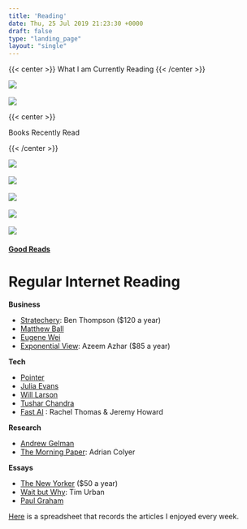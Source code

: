 ```yaml
---
title: 'Reading'
date: Thu, 25 Jul 2019 21:23:30 +0000
draft: false
type: "landing_page"
layout: "single"
---
```



{{< center >}}
What I am Currently Reading
{{< /center >}}

![](/img/being_mortal.jpg?style=centerme)\
\
![](/img/effective_python.jpg?style=centerme)


{{< center >}}

Books Recently Read

{{< /center >}}

![](/img/unaccostmed_earth.jpg?style=centerme)\
\
![](/img/me_and_WS.jpg?style=centerme)\
\
![](/img/SFAH.jpg?style=centerme)\
\
![](/img/un_earth.jpg?style=centerme)\
\
![](/img/OEWBG.jpg?style=centerme)








#### [Good Reads](https://www.goodreads.com/user/show/75265124-judah)

Regular Internet Reading 
=========================


**Business**

* [Stratechery](https://stratechery.com/): Ben Thompson ($120 a year)
* [Matthew Ball](https://www.matthewball.vc/)
* [Eugene Wei](https://eugenewei.substack.com/)
* [Exponential View](https://www.exponentialview.co/): Azeem Azhar ($85 a year)

**Tech**

* [Pointer](http://www.pointer.io/)
* [Julia Evans](https://jvns.ca/)
* [Will Larson](https://lethain.com/)
* [Tushar Chandra](https://tusharc.dev/)
* [Fast AI](https://www.fast.ai/) : Rachel Thomas & Jeremy Howard

**Research**

* [Andrew Gelman](https://statmodeling.stat.columbia.edu/)
* [The Morning Paper](https://blog.acolyer.org/): Adrian Colyer

**Essays**

* [The New Yorker](https://www.newyorker.com/) ($50 a year)
* [Wait but Why](https://waitbutwhy.com/): Tim Urban
* [Paul Graham](http://paulgraham.com/index.html)





[Here](https://docs.google.com/spreadsheets/d/1LJM3EJrV8Gx8W0Hk-_i2BhHy1QEer_wZ91dlC22D7a8/edit?usp=sharing) is a spreadsheet that records the articles I enjoyed every week.
